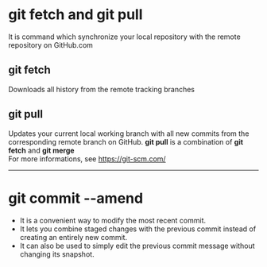 # git fetch and git pull  
It is command which synchronize your local repository with the remote repository on GitHub.com  
## git fetch  
Downloads all history from the remote tracking branches  
## git pull  
Updates your current local working branch with all new commits from the corresponding remote branch on GitHub. **git pull** is a combination of **git fetch** and **git merge**  
For more informations, see https://git-scm.com/  
***
# git commit --amend  
* It is a convenient way to modify the most recent commit. 
* It lets you combine staged changes with the previous commit instead of creating an entirely new commit. 
* It can also be used to simply edit the previous commit message without changing its snapshot. 

